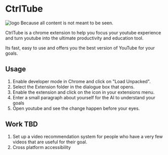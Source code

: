 # CtrlTube

![logo](https://u.cubeupload.com/tech/Thumbnail2.png)
Because all content is not meant to be seen.

CtrlTube is a chrome extension to help you focus your youtube experience and turn youtube into the ultimate productivity and education tool. 

Its fast, easy to use and offers you the best version of YouTube for your goals.

## Usage

1. Enable developer mode in Chrome and click on "Load Unpacked". 
2. Select the Extension folder in the dialogue box that opens.
3. Enable the extension and click on the icon in your extensions menu.
4. Enter a small paragraph about yourself for the AI to understand your goals
5. Open youtube and see the change happen before your eyes.

## Work TBD
1. Set up a video recommendation system for people who have a very few videos that are useful for their goal.
2. Cross platform accessibility

